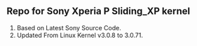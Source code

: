 Repo for Sony Xperia P Sliding_XP kernel
---------------------------------------------------
1. Based on Latest Sony Source Code.
2. Updated From Linux Kernel v3.0.8 to 3.0.71.

